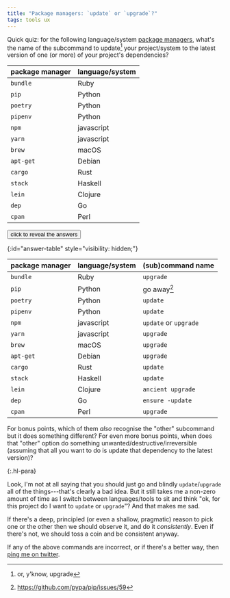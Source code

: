 ```yaml
---
title: "Package managers: `update` or `upgrade`?"
tags: tools ux
---
```


Quick quiz: for the following language/system
[package managers](https://en.wikipedia.org/wiki/Package_manager), what's the
name of the subcommand to update[^or-upgrade] your project/system to the latest
version of one (or more) of your project's dependencies?

[^or-upgrade]: or, y'know, upgrade

| package manager | language/system |
| --------------- | --------------- |
| `bundle`        | Ruby            |
| `pip`           | Python          |
| `poetry`        | Python          |
| `pipenv`        | Python          |
| `npm`           | javascript      |
| `yarn`          | javascript      |
| `brew`          | macOS           |
| `apt-get`       | Debian          |
| `cargo`         | Rust            |
| `stack`         | Haskell         |
| `lein`          | Clojure         |
| `dep`           | Go              |
| `cpan`          | Perl            |

<button onclick='document.getElementById("answer-table").style.visibility="visible";'>click
to reveal the answers</button>

{:id="answer-table" style="visibility: hidden;"}

| package manager | language/system | (sub)command name     |
| --------------- | --------------- | --------------------- |
| `bundle`        | Ruby            | `upgrade`             |
| `pip`           | Python          | go away[^pip]         |
| `poetry`        | Python          | `update`              |
| `pipenv`        | Python          | `update`              |
| `npm`           | javascript      | `update` or `upgrade` |
| `yarn`          | javascript      | `upgrade`             |
| `brew`          | macOS           | `upgrade`             |
| `apt-get`       | Debian          | `upgrade`             |
| `cargo`         | Rust            | `update`              |
| `stack`         | Haskell         | `update`              |
| `lein`          | Clojure         | `ancient upgrade`     |
| `dep`           | Go              | `ensure -update`      |
| `cpan`          | Perl            | `upgrade`             |

[^pip]: <https://github.com/pypa/pip/issues/59>

For bonus points, which of them _also_ recognise the "other" subcommand but it
does something different? For even more bonus points, when does that "other"
option do something unwanted/destructive/irreversible (assuming that all you
want to do is update that dependency to the latest version)?

{:.hl-para}

Look, I'm not at all saying that you should just go and blindly
`update`/`upgrade` all of the things---that's clearly a bad idea. But it still
takes me a non-zero amount of time as I switch between languages/tools to sit
and think "ok, for this project do I want to `update` or `upgrade`"? And that
makes me sad.

If there's a deep, principled (or even a shallow, pragmatic) reason to pick one
or the other then we should observe it, and do it _consistently_. Even if
there's not, we should toss a coin and be consistent anyway.

If any of the above commands are incorrect, or if there's a better way, then
[ping me on twitter](https://twitter.com/benswift).
